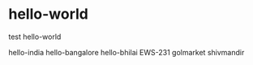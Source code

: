 # hello-world
test hello-world

hello-india
hello-bangalore
hello-bhilai
EWS-231
golmarket
shivmandir
